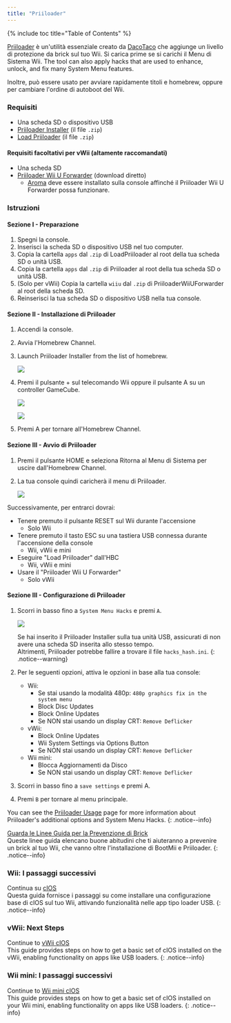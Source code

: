 ```yaml
---
title: "Priiloader"
---
```


{% include toc title="Table of Contents" %}

[Priiloader](https://github.com/DacoTaco/priiloader) è un'utilità essenziale creato da [DacoTaco](https://github.com/DacoTaco) che aggiunge un livello di protezione da brick sul tuo Wii. Si carica prime se si carichi il Menu di Sistema Wii. The tool can also apply hacks that are used to enhance, unlock, and fix many System Menu features.

Inoltre, può essere usato per avviare rapidamente titoli e homebrew, oppure per cambiare l'ordine di autoboot del Wii.

### Requisiti

* Una scheda SD o dispositivo USB
* [Priiloader Installer](https://oscwii.org/library/app/priiloader) (il file `.zip`)
* [Load Priiloader](https://oscwii.org/library/app/loadpriiloader) (il file `.zip`)

#### Requisiti facoltativi per vWii (altamente raccomandati)

* Una scheda SD
* [Priiloader Wii U Forwarder](https://github.com/DacoTaco/priiloader/releases/download/0.10.0/PriiloaderWiiUForwarder.zip) (download diretto)
    * [Aroma](https://wiiu.hacks.guide/#/aroma/getting-started) deve essere installato sulla console affinché il Priiloader Wii U Forwarder possa funzionare.

### Istruzioni

#### Sezione I - Preparazione

1. Spegni la console.
1. Inserisci la scheda SD o dispositivo USB nel tuo computer.
1. Copia la cartella `apps` dal `.zip` di LoadPriiloader al root della tua scheda SD o unità USB.
1. Copia la cartella `apps` dal `.zip` di Priiloader al root della tua scheda SD o unità USB.
1. (Solo per vWii) Copia la cartella `wiiu` dal `.zip` di PriiloaderWiiUForwarder al root della scheda SD.
1. Reinserisci la tua scheda SD o dispositivo USB nella tua console.

#### Sezione II - Installazione di Priiloader

1. Accendi la console.
1. Avvia l'Homebrew Channel.
1. Launch Priiloader Installer from the list of homebrew.

    ![](/images/hbc/priiloader-and-loadpriiloader.png)

1. Premi il pulsante + sul telecomando Wii oppure il pulsante A su un controller GameCube.

    ![](/images/priiloader/installer.png)

    ![](/images/priiloader/installing.png)

1. Premi A per tornare all'Homebrew Channel.

#### Sezione III - Avvio di Priiloader

1. Premi il pulsante HOME e seleziona Ritorna al Menu di Sistema per uscire dall'Homebrew Channel.
1. La tua console quindi caricherà il menu di Priiloader.

    ![](/images/priiloader/menu.png)

Successivamente, per entrarci dovrai:

+ Tenere premuto il pulsante RESET sul Wii durante l'accensione
    + Solo Wii
+ Tenere premuto il tasto ESC su una tastiera USB connessa durante l'accensione della console
    + Wii, vWii e mini
+ Eseguire "Load Priiloader" dall'HBC
    + Wii, vWii e mini
+ Usare il "Priiloader Wii U Forwarder"
    + Solo vWii

#### Sezione III - Configurazione di Priiloader

1. Scorri in basso fino a `System Menu Hacks` e premi `A`.

    ![](/images/priiloader/menu_hacks.png)

    Se hai inserito il Priiloader Installer sulla tua unità USB, assicurati di non avere una scheda SD inserita allo stesso tempo. <br> Altrimenti, Priiloader potrebbe fallire a trovare il file `hacks_hash.ini`.
    {: .notice--warning}

1. Per le seguenti opzioni, attiva le opzioni in base alla tua console:
    + Wii:
        + Se stai usando la modalità 480p: `480p graphics fix in the system menu`
        + Block Disc Updates
        + Block Online Updates
        + Se NON stai usando un display CRT: `Remove Deflicker`
    + vWii:
        + Block Online Updates
        + Wii System Settings via Options Button
        + Se NON stai usando un display CRT: `Remove Deflicker`
    + Wii mini:
        + Blocca Aggiornamenti da Disco
        + Se NON stai usando un display CRT: `Remove Deflicker`
1. Scorri in basso fino a `save settings` e premi A.
1. Premi `B` per tornare al menu principale.

You can see the [Priiloader Usage](priiloader-usage) page for more information about Priiloader's additional options and System Menu Hacks.
{: .notice--info}

[Guarda le Linee Guida per la Prevenzione di Brick](bricks#brick-prevention)<br> Queste linee guida elencano buone abitudini che ti aiuteranno a prevenire un brick al tuo Wii, che vanno oltre l'installazione di BootMii e Priiloader.
{: .notice--info}

### Wii: I passaggi successivi

Continua su [cIOS](cios)<br> Questa guida fornisce i passaggi su come installare una configurazione base di cIOS sul tuo Wii, attivando funzionalità nelle app tipo loader USB.
{: .notice--info}

### vWii: Next Steps

Continue to [vWii cIOS](cios-vwii)<br> This guide provides steps on how to get a basic set of cIOS installed on the vWii, enabling functionality on apps like USB loaders.
{: .notice--info}

### Wii mini: I passaggi successivi

Continue to [Wii mini cIOS](cios-mini)<br> This guide provides steps on how to get a basic set of cIOS installed on your Wii mini, enabling functionality on apps like USB loaders.
{: .notice--info}
